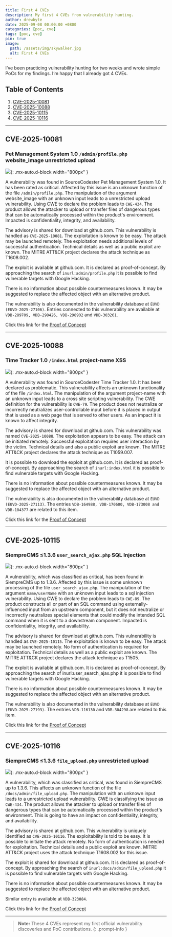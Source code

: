 ```yaml
---
title: First 4 CVEs
description: My first 4 CVEs from vulnerability hunting.
author: drewbyte
date: 2025-09-08 00:00:00 +0800
categories: [poc, cve]
tags: [poc, cve]
pin: true
image:
  path: /assets/img/skywalker.jpg
  alt: First 4 CVEs
---
```


I’ve been practicing vulnerability hunting for two weeks and wrote simple PoCs for my findings. I’m happy that I already got 4 CVEs.

## Table of Contents

1. [CVE-2025-10081](#cve-2025-10081)
2. [CVE-2025-10088](#cve-2025-10088)
3. [CVE-2025-10115](#cve-2025-10115)
4. [CVE-2025-10116](#cve-2025-10116)

---

## CVE-2025-10081

### Pet Management System 1.0 `/admin/profile.php` website_image unrestricted upload

![](/assets/img/10081.png){: .mx-auto.d-block width="800px" }

A vulnerability was found in SourceCodester Pet Management System 1.0. It has been rated as critical. Affected by this issue is an unknown function of the file `/admin/profile.php`. The manipulation of the argument website_image with an unknown input leads to a unrestricted upload vulnerability. Using CWE to declare the problem leads to `CWE-434`. The product allows the attacker to upload or transfer files of dangerous types that can be automatically processed within the product's environment. Impacted is confidentiality, integrity, and availability.

The advisory is shared for download at github.com. This vulnerability is handled as `CVE-2025-10081`. The exploitation is known to be easy. The attack may be launched remotely. The exploitation needs additional levels of successful authentication. Technical details as well as a public exploit are known. The MITRE ATT&CK project declares the attack technique as T1608.002.

The exploit is available at github.com. It is declared as proof-of-concept. By approaching the search of `inurl:admin/profile.php` it is possible to find vulnerable targets with Google Hacking.

There is no information about possible countermeasures known. It may be suggested to replace the affected object with an alternative product.

The vulnerability is also documented in the vulnerability database at `EUVD (EUVD-2025-27106)`. Entries connected to this vulnerability are available at `VDB-289709, VDB-298426, VDB-298902` and `VDB-303261`.

Click this link for the [Proof of Concept](https://github.com/drew-byte/Pet-Grooming-Management-RCE)

---

## CVE-2025-10088

### Time Tracker 1.0 `/index.html` project-name XSS

![](/assets/img/10088.png){: .mx-auto.d-block width="800px" }

A vulnerability was found in SourceCodester Time Tracker 1.0. It has been declared as problematic. This vulnerability affects an unknown functionality of the file `/index.html`. The manipulation of the argument project-name with an unknown input leads to a cross site scripting vulnerability. The CWE definition for the vulnerability is `CWE-79`. The product does not neutralize or incorrectly neutralizes user-controllable input before it is placed in output that is used as a web page that is served to other users. As an impact it is known to affect integrity.

The advisory is shared for download at github.com. This vulnerability was named `CVE-2025-10088`. The exploitation appears to be easy. The attack can be initiated remotely. Successful exploitation requires user interaction by the victim. Technical details and also a public exploit are known. The MITRE ATT&CK project declares the attack technique as T1059.007.

It is possible to download the exploit at github.com. It is declared as proof-of-concept. By approaching the search of `inurl:index.html` it is possible to find vulnerable targets with Google Hacking.

There is no information about possible countermeasures known. It may be suggested to replace the affected object with an alternative product.

The vulnerability is also documented in the vulnerability database at `EUVD (EUVD-2025-27113)`. The entries `VDB-164988, VDB-170600, VDB-173008 and VDB-184377` are related to this item.

Click this link for the [Proof of Concept](https://github.com/drew-byte/Personal-Time-Tracker-V1-POC)

---

## CVE-2025-10115

### SiempreCMS ≤1.3.6 `user_search_ajax.php` SQL Injection

![](/assets/img/10115.png){: .mx-auto.d-block width="800px" }

A vulnerability, which was classified as critical, has been found in SiempreCMS up to 1.3.6. Affected by this issue is some unknown processing of the file `user_search_ajax.php`. The manipulation of the argument `name/userName` with an unknown input leads to a sql injection vulnerability. Using CWE to declare the problem leads to `CWE-89`. The product constructs all or part of an SQL command using externally-influenced input from an upstream component, but it does not neutralize or incorrectly neutralizes special elements that could modify the intended SQL command when it is sent to a downstream component. Impacted is confidentiality, integrity, and availability.

The advisory is shared for download at github.com. This vulnerability is handled as `CVE-2025-10115`. The exploitation is known to be easy. The attack may be launched remotely. No form of authentication is required for exploitation. Technical details as well as a public exploit are known. The MITRE ATT&CK project declares the attack technique as T1505.

The exploit is available at github.com. It is declared as proof-of-concept. By approaching the search of inurl:user_search_ajax.php it is possible to find vulnerable targets with Google Hacking.

There is no information about possible countermeasures known. It may be suggested to replace the affected object with an alternative product.

The vulnerability is also documented in the vulnerability database at `EUVD (EUVD-2025-27193)`. The entries `VDB-116130` and `VDB-304298` are related to this item.

Click this link for the [Proof of Concept](https://github.com/drew-byte/SiempreCMS-SQLi-POC)

---

## CVE-2025-10116

### SiempreCMS ≤1.3.6 `file_upload.php` unrestricted upload

![](/assets/img/10116.png){: .mx-auto.d-block width="800px" }

A vulnerability, which was classified as critical, was found in SiempreCMS up to 1.3.6. This affects an unknown function of the file `/docs/admin/file_upload.php`. The manipulation with an unknown input leads to a unrestricted upload vulnerability. CWE is classifying the issue as `CWE-434`. The product allows the attacker to upload or transfer files of dangerous types that can be automatically processed within the product's environment. This is going to have an impact on confidentiality, integrity, and availability.

The advisory is shared at github.com. This vulnerability is uniquely identified as `CVE-2025-10116`. The exploitability is told to be easy. It is possible to initiate the attack remotely. No form of authentication is needed for exploitation. Technical details and a public exploit are known. MITRE ATT&CK project uses the attack technique T1608.002 for this issue.

The exploit is shared for download at github.com. It is declared as proof-of-concept. By approaching the search of `inurl:docs/admin/file_upload.php` it is possible to find vulnerable targets with Google Hacking.

There is no information about possible countermeasures known. It may be suggested to replace the affected object with an alternative product.

Similar entry is available at `VDB-323084`.

Click this link for the [Proof of Concept](https://github.com/drew-byte/SiempreCMS-File-Upload-Abuse)

---

> **Note:** These 4 CVEs represent my first official vulnerability discoveries and PoC contributions.
{: .prompt-info }
